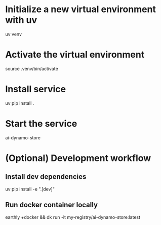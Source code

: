 # Initialize a new virtual environment with uv
uv venv

# Activate the virtual environment
source .venv/bin/activate 

# Install service
uv pip install . 

# Start the service
ai-dynamo-store

# (Optional) Development workflow 
## Install dev dependencies
uv pip install -e ".[dev]"

## Run docker container locally
earthly +docker && dk run -it my-registry/ai-dynamo-store:latest